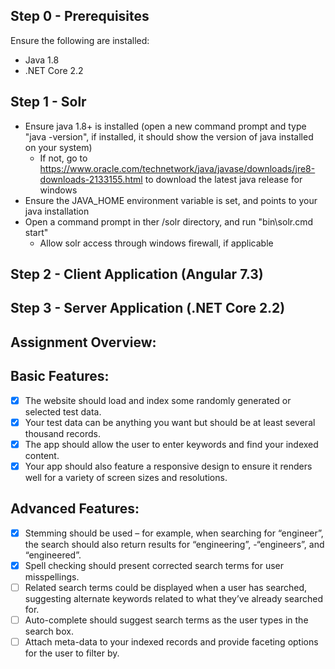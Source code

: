 ## Step 0 - Prerequisites

Ensure the following are installed:

- Java 1.8
- .NET Core 2.2

## Step 1 - Solr

- Ensure java 1.8+ is installed (open a new command prompt and type "java -version", if installed, it should show the version of java installed on your system)
  - If not, go to https://www.oracle.com/technetwork/java/javase/downloads/jre8-downloads-2133155.html to download the latest java release for windows
- Ensure the JAVA_HOME environment variable is set, and points to your java installation
- Open a command prompt in ther /solr directory, and run "bin\solr.cmd start"
  - Allow solr access through windows firewall, if applicable

## Step 2 - Client Application (Angular 7.3)

## Step 3 - Server Application (.NET Core 2.2)

## Assignment Overview:

## Basic Features:

- [x] The website should load and index some randomly generated or selected test data.
- [x] Your test data can be anything you want but should be at least several thousand records.
- [x] The app should allow the user to enter keywords and find your indexed content.
- [x] Your app should also feature a responsive design to ensure it renders well for a variety of screen sizes and resolutions.

## Advanced Features:

- [x] Stemming should be used – for example, when searching for “engineer”, the search should also return results for “engineering”, -“engineers”, and “engineered”.
- [x] Spell checking should present corrected search terms for user misspellings.
- [ ] Related search terms could be displayed when a user has searched, suggesting alternate keywords related to what they’ve already searched for.
- [ ] Auto-complete should suggest search terms as the user types in the search box.
- [ ] Attach meta-data to your indexed records and provide faceting options for the user to filter by.
